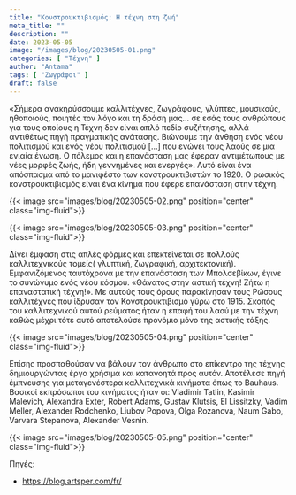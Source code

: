 ```yaml
---
title: "Κονστρουκτιβισμός: Η τέχνη στη ζωή"
meta_title: ""
description: ""
date: 2023-05-05
image: "/images/blog/20230505-01.png"
categories: [ "Τέχνη" ]
author: "Antama"
tags: [ "Ζωγράφοι" ]
draft: false
---
```


«Σήμερα ανακηρύσσουμε καλλιτέχνες, ζωγράφους, γλύπτες, μουσικούς, ηθοποιούς, ποιητές τον λόγο και τη δράση μας… σε εσάς
τους ανθρώπους για τους οποίους η Τέχνη δεν είναι απλό πεδίο συζήτησης, αλλά αντιθέτως πηγή πραγματικής ανάτασης.
Βιώνουμε την άνθηση ενός νέου πολιτισμού και ενός νέου πολιτισμού […] που ενώνει τους λαούς σε μια ενιαία ένωση.
Ο πόλεμος και η επανάσταση μας έφεραν αντιμέτωπους με νέες μορφές ζωής, ήδη γεννημένες και ενεργές».
Αυτό είναι ένα απόσπασμα από το μανιφέστο των κονστρουκτιβιστών το 1920. Ο ρωσικός κονστρουκτιβισμός είναι ένα κίνημα
που έφερε επανάσταση στην τέχνη.

{{< image src="images/blog/20230505-02.png" position="center" class="img-fluid">}}

{{< image src="images/blog/20230505-03.png" position="center" class="img-fluid">}}

Δίνει έμφαση στις απλές φόρμες και επεκτείνεται σε πολλούς καλλιτεχνικούς τομείς( γλυπτική, ζωγραφική, αρχιτεκτονική).
Εμφανιζόμενος ταυτόχρονα με την επανάσταση των Μπολσεβίκων, έγινε το συνώνυμο ενός νέου κόσμου.
«Θάνατος στην αστική τέχνη! Ζήτω η επαναστατική τέχνη!».
Με αυτούς τους όρους παρακίνησαν τους Ρώσους καλλιτέχνες που ίδρυσαν τον Κονστρουκτιβισμό γύρω στο 1915. Σκοπός του
καλλιτεχνικού αυτού ρεύματος ήταν η επαφή του λαού με την τέχνη καθώς μέχρι τότε αυτό αποτελούσε προνόμιο μόνο της
αστικής τάξης.

{{< image src="images/blog/20230505-04.png" position="center" class="img-fluid">}}

Επίσης προσπαθούσαν να βάλουν τον άνθρωπο στο επίκεντρο της τέχνης δημιουργώντας έργα χρήσιμα και κατανοητά προς αυτόν.
Αποτέλεσε πηγή έμπνευσης για μεταγενέστερα καλλιτεχνικά κινήματα όπως το Bauhaus.
Βασικοί εκπρόσωποι του κινήματος ήταν οι: Vladimir Tatlin, Kasimir Malevich, Alexandra Exter, Robert Adams, Gustav
Klutsis, El Lissitzky, Vadim Meller, Alexander Rodchenko, Liubov Popova, Olga Rozanova, Naum Gabo, Varvara Stepanova,
Alexander Vesnin.

{{< image src="images/blog/20230505-05.png" position="center" class="img-fluid">}}

Πηγές:

- https://blog.artsper.com/fr/

